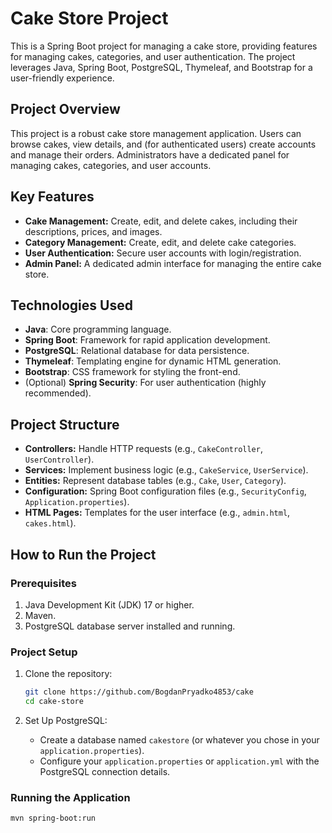 # Cake Store Project

This is a Spring Boot project for managing a cake store, providing features for managing cakes, categories, and user authentication. The project leverages Java, Spring Boot, PostgreSQL, Thymeleaf, and Bootstrap for a user-friendly experience.

## Project Overview

This project is a robust cake store management application. Users can browse cakes, view details, and (for authenticated users) create accounts and manage their orders.  Administrators have a dedicated panel for managing cakes, categories, and user accounts.

## Key Features

*   **Cake Management:** Create, edit, and delete cakes, including their descriptions, prices, and images.
*   **Category Management:** Create, edit, and delete cake categories.
*   **User Authentication:** Secure user accounts with login/registration.
*   **Admin Panel:**  A dedicated admin interface for managing the entire cake store.


## Technologies Used

*   **Java**: Core programming language.
*   **Spring Boot**: Framework for rapid application development.
*   **PostgreSQL**: Relational database for data persistence.
*   **Thymeleaf**: Templating engine for dynamic HTML generation.
*   **Bootstrap**: CSS framework for styling the front-end.
*    (Optional) **Spring Security**: For user authentication (highly recommended).


## Project Structure

*   **Controllers:** Handle HTTP requests (e.g., `CakeController`, `UserController`).
*   **Services:** Implement business logic (e.g., `CakeService`, `UserService`).
*   **Entities:** Represent database tables (e.g., `Cake`, `User`, `Category`).
*   **Configuration:** Spring Boot configuration files (e.g., `SecurityConfig`, `Application.properties`).
*   **HTML Pages:** Templates for the user interface (e.g., `admin.html`, `cakes.html`).


## How to Run the Project

### Prerequisites

1.  Java Development Kit (JDK) 17 or higher.
2.  Maven.
3.  PostgreSQL database server installed and running.

### Project Setup

1.  Clone the repository:
    ```bash
    git clone https://github.com/BogdanPryadko4853/cake
    cd cake-store
    ```

2.  Set Up PostgreSQL:
    *   Create a database named `cakestore` (or whatever you chose in your `application.properties`).
    *   Configure your `application.properties` or `application.yml` with the PostgreSQL connection details.

### Running the Application

```bash
mvn spring-boot:run

